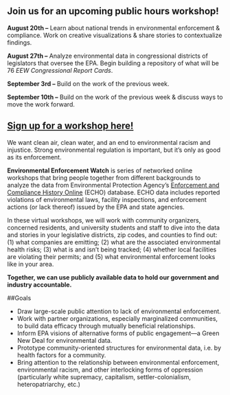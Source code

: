 ## Join us for an upcoming public hours workshop!

**August 20th –** Learn about national trends in environmental enforcement & compliance. Work on creative visualizations & share stories to contextualize findings.

**August 27th –** Analyze environmental data in congressional districts of legislators that oversee the EPA. Begin building a repository of what will be 76 *EEW Congressional Report Cards*.

**September 3rd –** Build on the work of the previous week.

**September 10th –** Build on the work of the previous week & discuss ways to move the work forward.

## [Sign up for a workshop here!](https://docs.google.com/forms/d/e/1FAIpQLSecS_MMcDyMlF_BMECQeOvCGPBtAa5lGIM5chDL_7iXfPH-NA/viewform)

We want clean air, clean water, and an end to environmental racism and injustice. Strong environmental regulation is important, but it’s only as good as its enforcement.

**Environmental Enforcement Watch** is series of networked online workshops that bring people together from different backgrounds to analyze the data from Environmental Protection Agency’s  [Enforcement and Compliance History Online](https://echo.epa.gov/) (ECHO) database. ECHO data includes reported violations of environmental laws, facility inspections, and enforcement actions (or lack thereof) issued by the EPA and state agencies.

In these virtual workshops, we will work with community organizers, concerned residents, and university students and staff to dive into the data and stories in your legislative districts, zip codes, and counties to find out: (1) what companies are emitting; (2) what are the associated environmental health risks; (3) what is and isn’t being tracked; (4) whether local facilities are violating their permits; and (5) what environmental enforcement looks like in your area.

**Together, we can use publicly available data to hold our government and industry accountable.**

##Goals

* Draw large-scale public attention to lack of environmental enforcement.
* Work with partner organizations, especially marginalized communities, to build data efficacy through mutually beneficial relationships.
* Inform EPA visions of alternative forms of public engagement—a Green New Deal for environmental data.
* Prototype community-oriented structures for environmental data, i.e. by health factors for a community.
* Bring attention to the relationship between environmental enforcement, environmental racism, and other interlocking forms of oppression (particularly white supremacy, capitalism, settler-colonialism, heteropatriarchy, etc.)